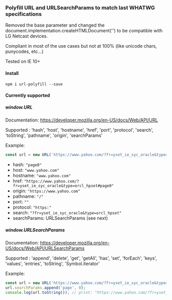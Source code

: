 ### Polyfill URL and URLSearchParams to match last WHATWG specifications

Removed the base parameter and changed the document.implementation.createHTMLDocument('') to be compatible with LG Netcast devices.

Compliant in most of the use cases but not at 100% (like unicode chars, punycodes, etc...)

Tested on IE 10+

#### Install
```
npm i url-polyfill --save
```

#### Currently supported

##### window.URL

Documentation: https://developer.mozilla.org/en-US/docs/Web/API/URL

Supported : 'hash', 'host', 'hostname', 'href', 'port', 'protocol', 'search', 'toString', 'pathname', 'origin', 'searchParams'

Example:

```js
const url = new URL('https://www.yahoo.com/?fr=yset_ie_syc_oracle&type=orcl_hpset#page0');
```
- hash: `"page0"`
- host: `"www.yahoo.com"`
- hostname: `"www.yahoo.com"`
- href: `"https://www.yahoo.com/?fr=yset_ie_syc_oracle&type=orcl_hpset#page0"`
- origin: `"https://www.yahoo.com"`
- pathname: `"/"`
- port: `""`
- protocol: `"https:"`
- search: `"?fr=yset_ie_syc_oracle&type=orcl_hpset"`
- searchParams: URLSearchParams (see next)

##### window.URLSearchParams

Documentation: https://developer.mozilla.org/en-US/docs/Web/API/URLSearchParams

Supported : 'append', 'delete', 'get', 'getAll', 'has', 'set', 'forEach', 'keys', 'values', 'entries', 'toString', 'Symbol.iterator'

Example:

```js
const url = new URL('https://www.yahoo.com/?fr=yset_ie_syc_oracle&type=orcl_hpset#page0');
url.searchParams.append('page', 0);
console.log(url.toString()); // print: "https://www.yahoo.com/?fr=yset_ie_syc_oracle&type=orcl_hpset&page=0#page0"
```
